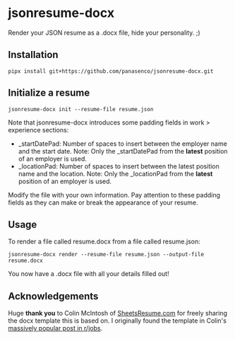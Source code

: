 # jsonresume-docx
Render your JSON resume as a .docx file, hide your personality. ;)

## Installation

```
pipx install git+https://github.com/panasenco/jsonresume-docx.git
```

## Initialize a resume

```
jsonresume-docx init --resume-file resume.json
```

Note that jsonresume-docx introduces some padding fields in work > experience sections:
- _startDatePad: Number of spaces to insert between the employer name and the start date.
  Note: Only the _startDatePad from the **latest** position of an employer is used.
- _locationPad: Number of spaces to insert between the latest position name and the location.
  Note: Only the _locationPad from the **latest** position of an employer is used.

Modify the file with your own information.
Pay attention to these padding fields as they can make or break the appearance of your resume.

## Usage

To render a file called resume.docx from a file called resume.json:

```
jsonresume-docx render --resume-file resume.json --output-file resume.docx
```

You now have a .docx file with all your details filled out!

## Acknowledgements
Huge **thank you** to Colin McIntosh of [SheetsResume.com](https://sheetsresume.com/) for freely sharing the docx template this is based on.
I originally found the template in Colin's [massively popular post in r/jobs](https://www.reddit.com/r/jobs/comments/7y8k6p/im_an_exrecruiter_for_some_of_the_top_companies/).